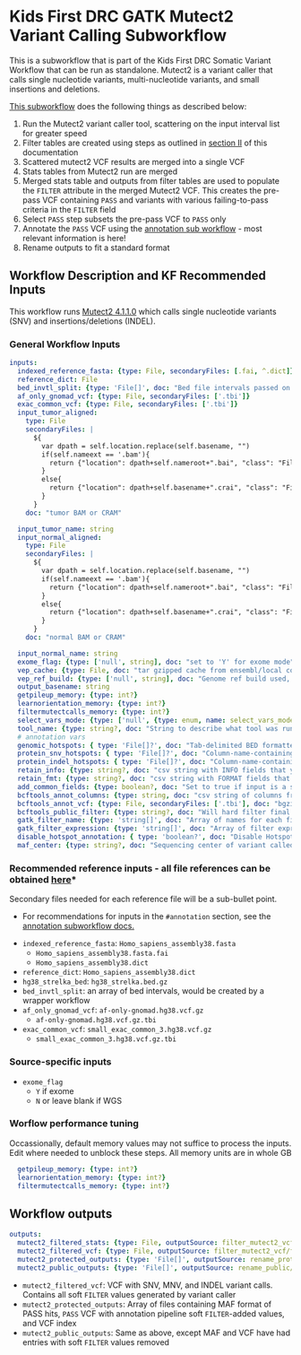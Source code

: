 # Kids First DRC GATK Mutect2 Variant Calling Subworkflow
This is a subworkflow that is part of the Kids First DRC Somatic Variant Workflow that can be run as standalone.
Mutect2 is a variant caller that calls single nucleotide variants, multi-nucleotide variants,  and small insertions and deletions.

[This subworkflow](../sub_workflows/kfdrc_mutect2_sub_wf.cwl) does the following things as described below:

1. Run the Mutect2 variant caller tool, scattering on the input interval list for greater speed
1. Filter tables are created using steps as outlined in [section II](https://github.com/broadinstitute/gatk/blob/master/docs/mutect/mutect.pdf) of this documentation
1. Scattered mutect2 VCF results are merged into a single VCF
1. Stats tables from Mutect2 run are merged
1. Merged stats table and outputs from filter tables are used to populate the `FILTER` attribute in the merged Mutect2 VCF. This creates the pre-pass VCF containing `PASS` and variants with various failing-to-pass criteria in the `FILTER` field
1. Select `PASS` step subsets the pre-pass VCF to `PASS` only
1. Annotate the `PASS` VCF using the [annotation sub workflow](kfdrc_annotation_subworkflow.md) - most relevant information is here!
1. Rename outputs to fit a standard format

## Workflow Description and KF Recommended Inputs
This workflow runs [Mutect2 4.1.1.0](https://gatk.broadinstitute.org/hc/en-us/articles/360036730411-Mutect2) which calls single nucleotide variants (SNV) and insertions/deletions (INDEL).

### General Workflow Inputs
```yaml
inputs:
  indexed_reference_fasta: {type: File, secondaryFiles: [.fai, ^.dict]}
  reference_dict: File
  bed_invtl_split: {type: 'File[]', doc: "Bed file intervals passed on from and outside pre-processing step"}
  af_only_gnomad_vcf: {type: File, secondaryFiles: ['.tbi']}
  exac_common_vcf: {type: File, secondaryFiles: ['.tbi']}
  input_tumor_aligned:
    type: File
    secondaryFiles: |
      ${
        var dpath = self.location.replace(self.basename, "")
        if(self.nameext == '.bam'){
          return {"location": dpath+self.nameroot+".bai", "class": "File"}
        }
        else{
          return {"location": dpath+self.basename+".crai", "class": "File"}
        }
      }
    doc: "tumor BAM or CRAM"

  input_tumor_name: string
  input_normal_aligned:
    type: File
    secondaryFiles: |
      ${
        var dpath = self.location.replace(self.basename, "")
        if(self.nameext == '.bam'){
          return {"location": dpath+self.nameroot+".bai", "class": "File"}
        }
        else{
          return {"location": dpath+self.basename+".crai", "class": "File"}
        }
      }
    doc: "normal BAM or CRAM"

  input_normal_name: string
  exome_flag: {type: ['null', string], doc: "set to 'Y' for exome mode"}
  vep_cache: {type: File, doc: "tar gzipped cache from ensembl/local converted cache"}
  vep_ref_build: {type: ['null', string], doc: "Genome ref build used, should line up with cache.", default: "GRCh38" }
  output_basename: string
  getpileup_memory: {type: int?}
  learnorientation_memory: {type: int?}
  filtermutectcalls_memory: {type: int?}
  select_vars_mode: {type: ['null', {type: enum, name: select_vars_mode, symbols: ["gatk", "grep"]}], doc: "Choose 'gatk' for SelectVariants tool, or 'grep' for grep expression", default: "gatk"}
  tool_name: {type: string?, doc: "String to describe what tool was run as part of file name", default: "mutect2_somatic"}
  # annotation vars
  genomic_hotspots: { type: 'File[]?', doc: "Tab-delimited BED formatted file(s) containing hg38 genomic positions corresponding to hotspots" }
  protein_snv_hotspots: { type: 'File[]?', doc: "Column-name-containing, tab-delimited file(s) containing protein names and amino acid positions corresponding to hotspots" }
  protein_indel_hotspots: { type: 'File[]?', doc: "Column-name-containing, tab-delimited file(s) containing protein names and amino acid position ranges corresponding to hotspots" }
  retain_info: {type: string?, doc: "csv string with INFO fields that you want to keep", default: "MBQ,TLOD,HotSpotAllele"}
  retain_fmt: {type: string?, doc: "csv string with FORMAT fields that you want to keep"}
  add_common_fields: {type: boolean?, doc: "Set to true if input is a strelka2 vcf that hasn't had common fields added", default: false}
  bcftools_annot_columns: {type: string, doc: "csv string of columns from annotation to port into the input vcf, i.e INFO/AF", default: "INFO/AF"}
  bcftools_annot_vcf: {type: File, secondaryFiles: ['.tbi'], doc: "bgzipped annotation vcf file"}
  bcftools_public_filter: {type: string?, doc: "Will hard filter final result to create a public version", default: FILTER="PASS"|INFO/HotSpotAllele=1}
  gatk_filter_name: {type: 'string[]', doc: "Array of names for each filter tag to add, recommend: [\"NORM_DP_LOW\", \"GNOMAD_AF_HIGH\"]"}
  gatk_filter_expression: {type: 'string[]', doc: "Array of filter expressions to establish criteria to tag variants with. See https://gatk.broadinstitute.org/hc/en-us/articles/360036730071-VariantFiltration, recommend: \"vc.getGenotype('\" + inputs.input_normal_name + \"').getDP() <= 7\"), \"AF > 0.001\"]"}
  disable_hotspot_annotation: { type: 'boolean?', doc: "Disable Hotspot Annotation and skip this task.", default: false }
  maf_center: {type: string?, doc: "Sequencing center of variant called", default: "."}
```

### Recommended reference inputs - all file references can be obtained [here](https://cavatica.sbgenomics.com/u/kfdrc-harmonization/kf-references/)*
Secondary files needed for each reference file will be a sub-bullet point.
* For recommendations for inputs in the `#annotation` section, see the [annotation subworkflow docs.](../sub_workflows/kfdrc_strelka2_sub_wf.cwl)
 - `indexed_reference_fasta`: `Homo_sapiens_assembly38.fasta`
   - `Homo_sapiens_assembly38.fasta.fai`
   - `Homo_sapiens_assembly38.dict`
 - `reference_dict`: `Homo_sapiens_assembly38.dict`
 - `hg38_strelka_bed`: `hg38_strelka.bed.gz`
 - `bed_invtl_split`: an array of bed intervals, would be created by a wrapper workflow
 - `af_only_gnomad_vcf`: `af-only-gnomad.hg38.vcf.gz`
   - `af-only-gnomad.hg38.vcf.gz.tbi`
 - `exac_common_vcf`: `small_exac_common_3.hg38.vcf.gz`
   - `small_exac_common_3.hg38.vcf.gz.tbi`


### Source-specific inputs
 - `exome_flag`
   - `Y` if exome
   - `N` or leave blank if WGS

### Worflow performance tuning
Occassionally, default memory values may not suffice to process the inputs.
Edit where needed to unblock these steps.
All memory units are in whole GB
```yaml
  getpileup_memory: {type: int?}
  learnorientation_memory: {type: int?}
  filtermutectcalls_memory: {type: int?}
```

## Workflow outputs
```yaml
outputs:
  mutect2_filtered_stats: {type: File, outputSource: filter_mutect2_vcf/stats_table}
  mutect2_filtered_vcf: {type: File, outputSource: filter_mutect2_vcf/filtered_vcf}
  mutect2_protected_outputs: {type: 'File[]', outputSource: rename_protected/renamed_files}
  mutect2_public_outputs: {type: 'File[]', outputSource: rename_public/renamed_files}
```

 - `mutect2_filtered_vcf`: VCF with SNV, MNV, and INDEL variant calls. Contains all soft `FILTER` values generated by variant caller
 - `mutect2_protected_outputs`: Array of files containing MAF format of PASS hits, `PASS` VCF with annotation pipeline soft `FILTER`-added values, and VCF index
 - `mutect2_public_outputs`: Same as above, except MAF and VCF have had entries with soft `FILTER` values removed
